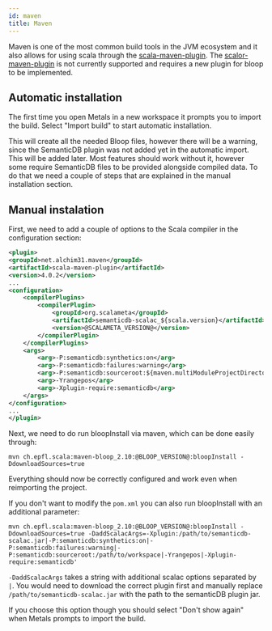 ```yaml
---
id: maven
title: Maven
---
```


Maven is one of the most common build tools in the JVM ecosystem and it also
allows for using scala through the
[scala-maven-plugin](https://davidb.github.io/scala-maven-plugin/usage.html).
The [scalor-maven-plugin](https://github.com/random-maven/scalor-maven-plugin)
is not currently supported and requires a new plugin for bloop to be implemented.

## Automatic installation

The first time you open Metals in a new workspace it prompts you to import the
build. Select "Import build" to start automatic installation.

This will create all the needed Bloop files, however there will be a warning,
since the SemanticDB plugin was not added yet in the automatic import. This will
be added later. Most features should work without it, however some require
SemanticDB files to be provided alongside compiled data. To do that we need a
couple of steps that are explained in the manual installation section.

## Manual instalation

First, we need to add a couple of options to the Scala compiler in the
configuration section:

```xml
<plugin>
<groupId>net.alchim31.maven</groupId>
<artifactId>scala-maven-plugin</artifactId>
<version>4.0.2</version>
...
<configuration>
    <compilerPlugins>
        <compilerPlugin>
            <groupId>org.scalameta</groupId>
            <artifactId>semanticdb-scalac_${scala.version}</artifactId>
            <version>@SCALAMETA_VERSION@</version>
        </compilerPlugin>
    </compilerPlugins>
    <args>
        <arg>-P:semanticdb:synthetics:on</arg>
        <arg>-P:semanticdb:failures:warning</arg>
        <arg>-P:semanticdb:sourceroot:${maven.multiModuleProjectDirectory}</arg>
        <arg>-Yrangepos</arg>
        <arg>-Xplugin-require:semanticdb</arg>
    </args>
</configuration>
...
</plugin>
```

Next, we need to do run bloopInstall via maven, which can be done easily
through:

`mvn ch.epfl.scala:maven-bloop_2.10:@BLOOP_VERSION@:bloopInstall -DdownloadSources=true`

Everything should now be correctly configured and work even when reimporting the
project.

If you don't want to modify the `pom.xml` you can also run bloopInstall with an
additional parameter:

```
mvn ch.epfl.scala:maven-bloop_2.10:@BLOOP_VERSION@:bloopInstall -DdownloadSources=true -DaddScalacArgs=-Xplugin:/path/to/semanticdb-scalac.jar|-P:semanticdb:synthetics:on|-P:semanticdb:failures:warning|-P:semanticdb:sourceroot:/path/to/workspace|-Yrangepos|-Xplugin-require:semanticdb'
```

`-DaddScalacArgs` takes a string with additional scalac options separated by
`|`. You would need to download the correct plugin first and manually replace
`/path/to/semanticdb-scalac.jar` with the path to the semanticDB plugin jar.

If you choose this option though you should select "Don't show again" when
Metals prompts to import the build.

